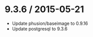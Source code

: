 9.3.6 / 2015-05-21
==================

  * Update phusion/baseimage to 0.9.16
  * Update postgresql to 9.3.6
